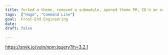 ```yaml
---
title: forked a theme, removed a submodule, opened theme PR, ID'd an existing vuln in jquery via Lighthouse + SNYK
tags:  ["Hugo", "Command Line"]
goal:  Front-End Engineering
date:  
draft: false

---
```

 https://snyk.io/vuln/npm:jquery?lh=3.2.1

